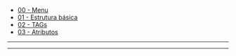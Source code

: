 - [00 - Menu](00-menu.md)
- [01 - Estrutura básica](01-estrutura-basica.md)
- [02 - TAGs](02-tags.md)
- [03 - Atributos](03-atributos.md)

---
---